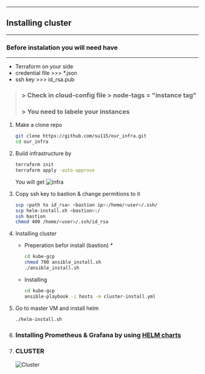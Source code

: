 ***
## Installing cluster 
***
### Before instalation you will need have 
---
* Terraform on your side
* credential file >>> *.json
* ssh key  >>> id_rsa.pub
> ### > Check in cloud-config file > node-tags = "instance tag"
> ### > You need to labele your instances 
1. Make a clone repo 
    ```sh
    git clone https://github.com/su115/our_infra.git
    cd our_infra
    ```
2. Build infrastructure by
    ```sh
    terraform init
    terraform apply -auto-approve
    ```
    You will get 
    ![infra](https://lucid.app/publicSegments/view/26cca3ba-e60f-4c0a-b04c-934f3c6abd24/image.jpeg)

3. Copy ssh key to bastion & change permitions to it
    ```sh
    scp <path to id_rsa> <bastion ip>:/home/<user>/.ssh/
    scp helm-install.sh <bastion>:/
    ssh bastion
    chmod 400 /home/<user>/.ssh/id_rsa
    ```
4. Installing cluster
    * Preperation befor install (bastion)
        * 
        ```sh
        cd kube-gcp
        chmod 700 ansible_install.sh
        ./ansible_install.sh
        ```
    * Installing
        ```sh
        cd kube-gcp
        ansible-playbook -i hosts -m cluster-install.yml
        ```
    
5. Go to master VM and install helm
    ```sh
    ./helm-install.sh
    ```
6. ### Installing Prometheus & Grafana by using  [HELM charts](https://github.com/prometheus-community/helm-charts/tree/main/charts/kube-prometheus-stack#configuration)
    
7. ### CLUSTER
    ![Cluster](https://lucid.app/publicSegments/view/0d136a97-87b0-45a4-b7d7-5fe7323f947f/image.jpeg)
